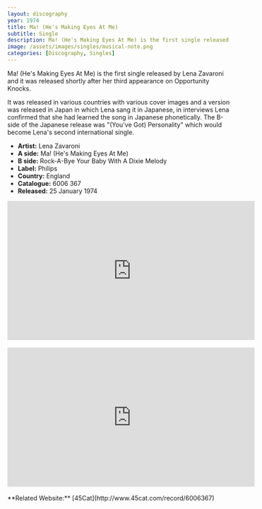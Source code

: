 ```yaml
---
layout: discography
year: 1974
title: Ma! (He's Making Eyes At Me)
subtitle: Single
description: Ma! (He's Making Eyes At Me) is the first single released by Lena Zavaroni and it was released shortly after her third appearance on Opportunity Knocks.
image: /assets/images/singles/musical-note.png
categories: [Discography, Singles]
---
```


Ma! (He's Making Eyes At Me) is the first single released by Lena Zavaroni and it was released shortly after her third appearance on Opportunity Knocks.

It was released in various countries with various cover images and a version was released in Japan in which Lena sang it in Japanese, in interviews Lena confirmed that she had learned the song in Japanese phonetically. The B-side of the Japanese release was &quot;(You've Got) Personality&quot; which would become Lena's second international single.

* **Artist:** Lena Zavaroni
* **A side:** Ma! (He's Making Eyes At Me)
* **B side:** Rock-A-Bye Your Baby With A Dixie Melody
* **Label:** Philips
* **Country:** England
* **Catalogue:** 6006 367
* **Released:** 25 January 1974

<div class="responsive-video">
<iframe width="560" height="315" src="https://www.youtube-nocookie.com/embed/DzqcGLl8rMg?rel=0" frameborder="0" allow="accelerometer; autoplay; encrypted-media; gyroscope; picture-in-picture" allowfullscreen></iframe>
</div>
<br />
<div class="responsive-video">
<iframe width="560" height="315" src="https://www.youtube-nocookie.com/embed/Yc1h6cDkc8M?rel=0" frameborder="0" allow="accelerometer; autoplay; encrypted-media; gyroscope; picture-in-picture" allowfullscreen></iframe>
</div>
<br />
**Related Website:**
<span class="post-categories">[45Cat](http://www.45cat.com/record/6006367)</span>

